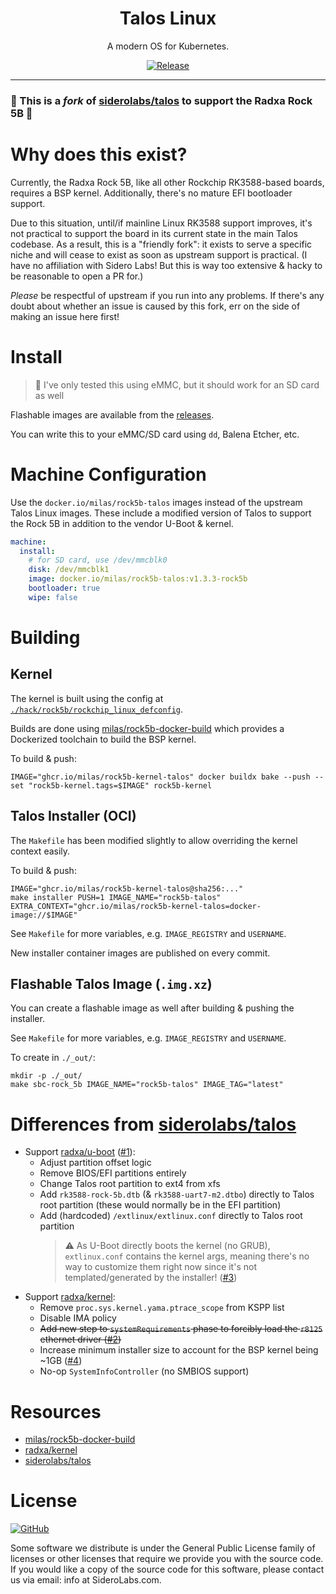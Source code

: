 <!-- markdownlint-disable MD041 -->

<p align="center">
  <h1 align="center">Talos Linux</h1>
  <p align="center">A modern OS for Kubernetes.</p>
  <p align="center">
    <a href="https://github.com/milas/rock5b-talos/releases/latest">
      <img alt="Release" src="https://img.shields.io/github/release/milas/rock5b-talos.svg?logo=github&logoColor=white&style=flat-square">
    </a>
  </p>
</p>

---

### 🍴 This is a _fork_ of [siderolabs/talos](https://github.com/siderolabs/talos/) to support the Radxa Rock 5B 🍴

# Why does this exist?
Currently, the Radxa Rock 5B, like all other Rockchip RK3588-based boards, requires a BSP kernel.
Additionally, there's no mature EFI bootloader support.

Due to this situation, until/if mainline Linux RK3588 support improves, it's not practical to support the board in its current state in the main Talos codebase.
As a result, this is a "friendly fork": it exists to serve a specific niche and will cease to exist as soon as upstream support is practical.
(I have no affiliation with Sidero Labs! But this is way too extensive & hacky to be reasonable to open a PR for.)

_Please_ be respectful of upstream if you run into any problems.
If there's any doubt about whether an issue is caused by this fork, err on the side of making an issue here first!

# Install
> 💾 I've only tested this using eMMC, but it should work for an SD card as well

Flashable images are available from the [releases](https://github.com/milas/rock5b-talos/releases/latest).

You can write this to your eMMC/SD card using `dd`, Balena Etcher, etc. 

# Machine Configuration
Use the `docker.io/milas/rock5b-talos` images instead of the upstream Talos Linux images.
These include a modified version of Talos to support the Rock 5B in addition to the vendor U-Boot & kernel.

```yaml
machine:
  install:
    # for SD card, use /dev/mmcblk0
    disk: /dev/mmcblk1
    image: docker.io/milas/rock5b-talos:v1.3.3-rock5b
    bootloader: true
    wipe: false
```

# Building
## Kernel
The kernel is built using the config at [`./hack/rock5b/rockchip_linux_defconfig`](https://github.com/milas/rock5b-talos/blob/sbc-rock5b/hack/rock5b/rockchip_linux_defconfig).

Builds are done using [milas/rock5b-docker-build](https://github.com/milas/rock5b-docker-build) which provides a Dockerized toolchain to build the BSP kernel.

To build & push:
```shell
IMAGE="ghcr.io/milas/rock5b-kernel-talos" docker buildx bake --push --set "rock5b-kernel.tags=$IMAGE" rock5b-kernel
```

## Talos Installer (OCI)
The `Makefile` has been modified slightly to allow overriding the kernel context easily.

To build & push:
```shell
IMAGE="ghcr.io/milas/rock5b-kernel-talos@sha256:..."
make installer PUSH=1 IMAGE_NAME="rock5b-talos" EXTRA_CONTEXT="ghcr.io/milas/rock5b-kernel-talos=docker-image://$IMAGE"
```

See `Makefile` for more variables, e.g. `IMAGE_REGISTRY` and `USERNAME`.

New installer container images are published on every commit.

## Flashable Talos Image (`.img.xz`)
You can create a flashable image as well after building & pushing the installer.

See `Makefile` for more variables, e.g. `IMAGE_REGISTRY` and `USERNAME`.

To create in `./_out/`:
```shell
mkdir -p ./_out/
make sbc-rock_5b IMAGE_NAME="rock5b-talos" IMAGE_TAG="latest"
```

# Differences from [siderolabs/talos](https://github.com/siderolabs/talos)
* Support [radxa/u-boot](https://github.com/radxa/u-boot) ([#1](https://github.com/milas/rock5b-talos/issues/1)):
  * Adjust partition offset logic
  * Remove BIOS/EFI partitions entirely
  * Change Talos root partition to ext4 from xfs
  * Add `rk3588-rock-5b.dtb` (& `rk3588-uart7-m2.dtbo`) directly to
    Talos root partition (these would normally be in the EFI partition)
  * Add (hardcoded) `/extlinux/extlinux.conf` directly to Talos
    root partition
    >⚠️ As U-Boot directly boots the kernel (no GRUB), `extlinux.conf`
      contains the kernel args, meaning there's no way to customize them
      right now since it's not templated/generated by the installer! ([#3](https://github.com/milas/rock5b-talos/issues/3))
* Support [radxa/kernel](https://github.com/radxa/kernel):
  * Remove `proc.sys.kernel.yama.ptrace_scope` from KSPP list
  * Disable IMA policy
  * ~~Add new step to `systemRequirements` phase to forcibly load the
    `r8125` ethernet driver ([#2](https://github.com/milas/rock5b-talos/issues/2))~~
  * Increase minimum installer size to account for the BSP kernel
    being ~1GB ([#4](https://github.com/milas/rock5b-talos/issues/4))
  * No-op `SystemInfoController` (no SMBIOS support)

# Resources
* [milas/rock5b-docker-build](https://github.com/milas/rock5b-docker-build)
* [radxa/kernel](https://github.com/radxa/kernel)
* [siderolabs/talos](https://github.com/siderolabs/talos/)

# License

<a href="https://github.com/talos-systems/talos/blob/master/LICENSE">
  <img alt="GitHub" src="https://img.shields.io/github/license/talos-systems/talos?style=flat-square">
</a>

Some software we distribute is under the General Public License family
of licenses or other licenses that require we provide you with the
source code.
If you would like a copy of the source code for this
software, please contact us via email: info at SideroLabs.com.
